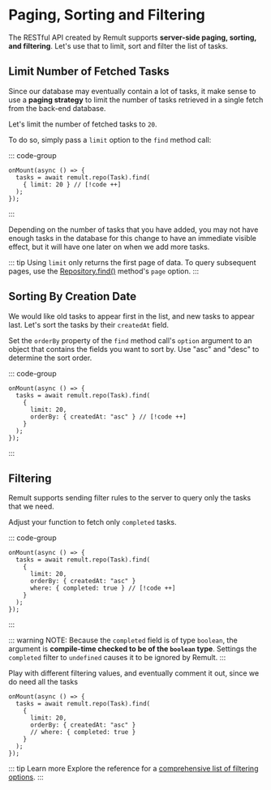 # Paging, Sorting and Filtering

The RESTful API created by Remult supports **server-side paging, sorting, and filtering**. Let's use that to limit, sort and filter the list of tasks.

## Limit Number of Fetched Tasks

Since our database may eventually contain a lot of tasks, it make sense to use a **paging strategy** to limit the number of tasks retrieved in a single fetch from the back-end database.

Let's limit the number of fetched tasks to `20`.

To do so, simply pass a `limit` option to the `find` method call:

::: code-group

```svelte [src/routes/+page.svelte]
onMount(async () => {
  tasks = await remult.repo(Task).find(
    { limit: 20 } // [!code ++]
  );
});
```

:::

Depending on the number of tasks that you have added, you may not have enough tasks in the database for this change to have an immediate visible effect, but it will have one later on when we add more tasks.

::: tip
Using `limit` only returns the first page of data. To query subsequent pages, use the [Repository.find()](../../docs/ref_repository.md#find) method's `page` option.
:::

## Sorting By Creation Date

We would like old tasks to appear first in the list, and new tasks to appear last. Let's sort the tasks by their `createdAt` field.

Set the `orderBy` property of the `find` method call's `option` argument to an object that contains the fields you want to sort by.
Use "asc" and "desc" to determine the sort order.

::: code-group

```svelte [src/routes/+page.svelte]
onMount(async () => {
  tasks = await remult.repo(Task).find(
    {
      limit: 20,
      orderBy: { createdAt: "asc" } // [!code ++]
    }
  );
});
```

:::

## Filtering

Remult supports sending filter rules to the server to query only the tasks that we need.

Adjust your function to fetch only `completed` tasks.

::: code-group

```svelte [src/routes/+page.svelte]
onMount(async () => {
  tasks = await remult.repo(Task).find(
    {
      limit: 20,
      orderBy: { createdAt: "asc" }
      where: { completed: true } // [!code ++]
    }
  );
});
```

:::

::: warning NOTE:
Because the `completed` field is of type `boolean`, the argument is **compile-time checked to be of the `boolean` type**. Settings the `completed` filter to `undefined` causes it to be ignored by Remult.
:::

Play with different filtering values, and eventually comment it out, since we do need all the tasks

```svelte [src/routes/+page.svelte] {6}
onMount(async () => {
  tasks = await remult.repo(Task).find(
    {
      limit: 20,
      orderBy: { createdAt: "asc" }
      // where: { completed: true }
    }
  );
});
```

::: tip Learn more
Explore the reference for a [comprehensive list of filtering options](../../docs/entityFilter.md).
:::
